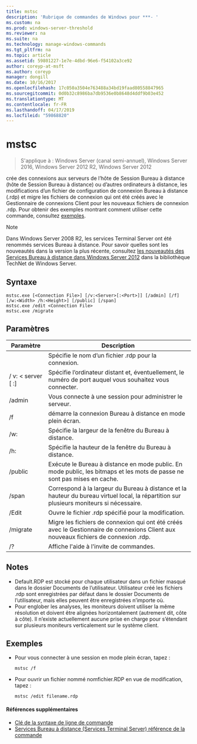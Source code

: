 ```yaml
---
title: mstsc
description: 'Rubrique de commandes de Windows pour ***- '
ms.custom: na
ms.prod: windows-server-threshold
ms.reviewer: na
ms.suite: na
ms.technology: manage-windows-commands
ms.tgt_pltfrm: na
ms.topic: article
ms.assetid: 59801227-1e7e-4dbd-96e6-f54102a3ce92
author: coreyp-at-msft
ms.author: coreyp
manager: dongill
ms.date: 10/16/2017
ms.openlocfilehash: 17c050a3504e763488a34bd19faad80558847965
ms.sourcegitcommit: 0d0b32c8986ba7db9536e0b8648d4ddf9b03e452
ms.translationtype: MT
ms.contentlocale: fr-FR
ms.lasthandoff: 04/17/2019
ms.locfileid: "59868820"
---
```

# <a name="mstsc"></a>mstsc

>S'applique à : Windows Server (canal semi-annuel), Windows Server 2016, Windows Server 2012 R2, Windows Server 2012

crée des connexions aux serveurs de l’hôte de Session Bureau à distance (hôte de Session Bureau à distance) ou d’autres ordinateurs à distance, les modifications d’un fichier de configuration de connexion Bureau à distance (.rdp) et migre les fichiers de connexion qui ont été créés avec le Gestionnaire de connexions Client pour les nouveaux fichiers de connexion .rdp.
Pour obtenir des exemples montrant comment utiliser cette commande, consultez [exemples](#BKMK_examples).
> [!NOTE]
> Dans Windows Server 2008 R2, les services Terminal Server ont été renommés services Bureau à distance. Pour savoir quelles sont les nouveautés dans la version la plus récente, consultez [les nouveautés des Services Bureau à distance dans Windows Server 2012](https://technet.microsoft.com/library/hh831527) dans la bibliothèque TechNet de Windows Server.

## <a name="syntax"></a>Syntaxe
```
mstsc.exe [<Connection File>] [/v:<Server>[:<Port>]] [/admin] [/f] [/w:<Width> /h:<Height>] [/public] [/span]
mstsc.exe /edit <Connection File>
mstsc.exe /migrate
```

## <a name="parameters"></a>Paramètres
|Paramètre|Description|
|-------|--------|
|<Connection File>|Spécifie le nom d’un fichier .rdp pour la connexion.|
|/ v: < server [ :<Port>]|Spécifie l’ordinateur distant et, éventuellement, le numéro de port auquel vous souhaitez vous connecter.|
|/admin|Vous connecte à une session pour administrer le serveur.|
|/f|démarre la connexion Bureau à distance en mode plein écran.|
|/w:<Width>|Spécifie la largeur de la fenêtre du Bureau à distance.|
|/h:<Height>|Spécifie la hauteur de la fenêtre du Bureau à distance.|
|/public|Exécute le Bureau à distance en mode public. En mode public, les bitmaps et les mots de passe ne sont pas mises en cache.|
|/span|Correspond à la largeur du Bureau à distance et la hauteur du bureau virtuel local, la répartition sur plusieurs moniteurs si nécessaire.|
|/Edit <Connection File>|Ouvre le fichier .rdp spécifié pour la modification.|
|/migrate|Migre les fichiers de connexion qui ont été créés avec le Gestionnaire de connexions Client aux nouveaux fichiers de connexion .rdp.|
|/?|Affiche l'aide à l'invite de commandes.|

## <a name="remarks"></a>Notes
-   Default.RDP est stocké pour chaque utilisateur dans un fichier masqué dans le dossier Documents de l’utilisateur. Utilisateur créé les fichiers .rdp sont enregistrées par défaut dans le dossier Documents de l’utilisateur, mais elles peuvent être enregistrées n’importe où.
-   Pour englober les analyses, les moniteurs doivent utiliser la même résolution et doivent être alignées horizontalement (autrement dit, côte à côte). Il n’existe actuellement aucune prise en charge pour s’étendant sur plusieurs moniteurs verticalement sur le système client.

## <a name="BKMK_examples"></a>Exemples
-   Pour vous connecter à une session en mode plein écran, tapez :
    ```
    mstsc /f
    ```
-   Pour ouvrir un fichier nommé nomfichier.RDP en vue de modification, tapez :
    ```
    mstsc /edit filename.rdp
    ```
    
#### <a name="additional-references"></a>Références supplémentaires
-   [Clé de la syntaxe de ligne de commande](command-line-syntax-key.md)
-   [Services Bureau à distance &#40;Services Terminal Server&#41; référence de la commande](remote-desktop-services-terminal-services-command-reference.md)
